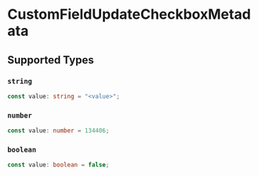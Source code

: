 # CustomFieldUpdateCheckboxMetadata


## Supported Types

### `string`

```typescript
const value: string = "<value>";
```

### `number`

```typescript
const value: number = 134406;
```

### `boolean`

```typescript
const value: boolean = false;
```

